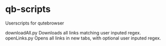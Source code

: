 # qb-scripts
Userscripts for qutebrowser

downloadAll.py	Downloads all links matching user inputed regex.
openLinks.py	Opens all links in new tabs, with optional user inputed regex.
